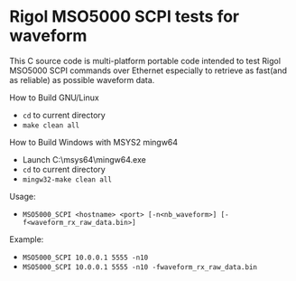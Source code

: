 # Rigol MSO5000 SCPI tests for waveform
This C source code is multi-platform portable code intended to test Rigol MSO5000 SCPI commands over Ethernet especially to retrieve as fast(and as reliable) as possible waveform data.

How to Build GNU/Linux
* `cd` to current directory
* `make clean all`

How to Build Windows with MSYS2 mingw64
* Launch C:\msys64\mingw64.exe
* `cd` to current directory
* `mingw32-make clean all`

Usage:
* `MSO5000_SCPI <hostname> <port> [-n<nb_waveform>] [-f<waveform_rx_raw_data.bin>]`

Example:
* `MSO5000_SCPI 10.0.0.1 5555 -n10`
* `MSO5000_SCPI 10.0.0.1 5555 -n10 -fwaveform_rx_raw_data.bin`
